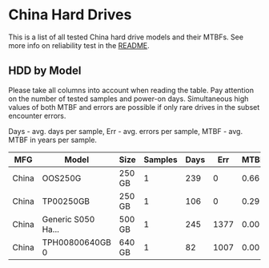 China Hard Drives
=================

This is a list of all tested China hard drive models and their MTBFs. See more
info on reliability test in the [README](https://github.com/linuxhw/SMART).

HDD by Model
------------

Please take all columns into account when reading the table. Pay attention on the
number of tested samples and power-on days. Simultaneous high values of both MTBF
and errors are possible if only rare drives in the subset encounter errors.

Days - avg. days per sample,
Err  - avg. errors per sample,
MTBF - avg. MTBF in years per sample.

| MFG       | Model              | Size   | Samples | Days  | Err   | MTBF |
|-----------|--------------------|--------|---------|-------|-------|------|
| China     | OOS250G            | 250 GB | 1       | 239   | 0     | 0.66   |
| China     | TP00250GB          | 250 GB | 1       | 106   | 0     | 0.29   |
| China     | Generic S050 Ha... | 500 GB | 1       | 245   | 1377  | 0.00   |
| China     | TPH00800640GB 0    | 640 GB | 1       | 82    | 1007  | 0.00   |
